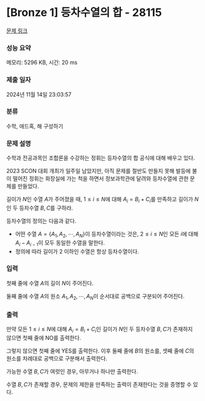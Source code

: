 # [Bronze 1] 등차수열의 합 - 28115

[문제 링크](https://www.acmicpc.net/problem/28115)

### 성능 요약

메모리: 5296 KB, 시간: 20 ms

### 제출 일자

2024년 11월 14일 23:03:57

### 분류

수학, 애드혹, 해 구성하기

### 문제 설명

수학과 전공과목인 조합론을 수강하는 정휘는 등차수열의 합 공식에 대해 배우고 있다.

2023 SCON 대회 개최가 일주일 남았지만, 아직 문제를 절반도 만들지 못해 발등에 불이 떨어진 정휘는 화장실에 가는 척을 하면서 정보과학관에 달려와 등차수열에 관한 문제를 만들었다.

길이가 $N$인 수열 $A$가 주어졌을 때, $1\le i\le N$에 대해 $A_i=B_i+C_i$를 만족하고 길이가 $N$인 두 등차수열 $B,C$를 구하라.

등차수열의 정의는 다음과 같다.

- 어떤 수열 $A=\left\{ A_1,A_2,\cdots ,A_N \right\}$이 등차수열이라는 것은, $2\leq i\leq N$인 모든 $i$에 대해 $A_i-A_{i-1}$이 모두 동일한 수열을 말한다.
- 정의에 따라 길이가 $2$ 이하인 수열은 항상 등차수열이다.

### 입력 

첫째 줄에 수열 $A$의 길이 $N$이 주어진다.

둘째 줄에 수열 $A$의 원소 $A_1,A_2,\cdots ,A_N$이 순서대로 공백으로 구분되어 주어진다.

### 출력 

만약 모든 $1\leq i\leq N$에 대해 $A_i=B_i+C_i$인 길이가 $N$인 두 등차수열 $B,C$가 존재하지 않으면 첫째 줄에 NO를 출력한다.

그렇지 않으면 첫째 줄에 YES를 출력한다. 이후 둘째 줄에 $B$의 원소를, 셋째 줄에 $C$의 원소를 차례대로 공백으로 구분해서 출력한다.

가능한 수열 $B,C$가 여럿인 경우, 아무거나 하나만 출력한다.

수열 $B,C$가 존재할 경우, 문제의 제한을 만족하는 출력이 존재한다는 것을 증명할 수 있다.